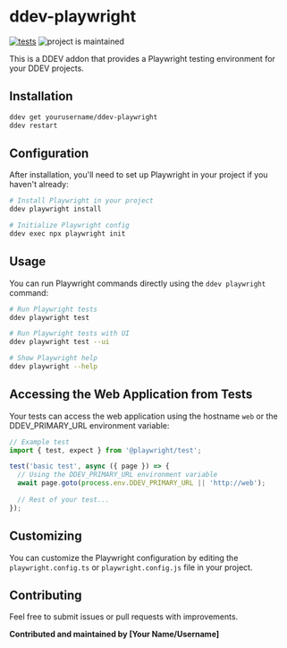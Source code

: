 # ddev-playwright

[![tests](https://github.com/yourusername/ddev-playwright/actions/workflows/tests.yml/badge.svg)](https://github.com/yourusername/ddev-playwright/actions/workflows/tests.yml) ![project is maintained](https://img.shields.io/maintenance/yes/2024.svg)

This is a DDEV addon that provides a Playwright testing environment for your DDEV projects.

## Installation

```bash
ddev get yourusername/ddev-playwright
ddev restart
```

## Configuration

After installation, you'll need to set up Playwright in your project if you haven't already:

```bash
# Install Playwright in your project
ddev playwright install

# Initialize Playwright config
ddev exec npx playwright init
```

## Usage

You can run Playwright commands directly using the `ddev playwright` command:

```bash
# Run Playwright tests
ddev playwright test

# Run Playwright tests with UI
ddev playwright test --ui

# Show Playwright help
ddev playwright --help
```

## Accessing the Web Application from Tests

Your tests can access the web application using the hostname `web` or the DDEV_PRIMARY_URL environment variable:

```javascript
// Example test
import { test, expect } from '@playwright/test';

test('basic test', async ({ page }) => {
  // Using the DDEV_PRIMARY_URL environment variable
  await page.goto(process.env.DDEV_PRIMARY_URL || 'http://web');
  
  // Rest of your test...
});
```

## Customizing

You can customize the Playwright configuration by editing the `playwright.config.ts` or `playwright.config.js` file in your project.

## Contributing

Feel free to submit issues or pull requests with improvements.

**Contributed and maintained by [Your Name/Username]**
